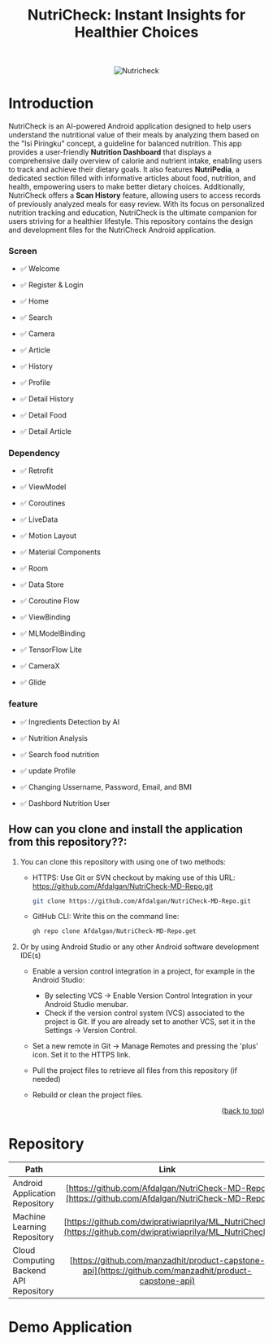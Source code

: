 <h1 align="center"> NutriCheck: Instant Insights for Healthier Choices </h1> <br>
<p align="center">
  <a>
    <img alt="Nutricheck" title="Nutricheck" src="https://github.com/NutriCheck-apk/documentasi/blob/main/NutriCheck.png">
  </a>
</p>

# Introduction

NutriCheck is an AI-powered Android application designed to help users understand the nutritional value of their meals by analyzing them based on the "Isi Piringku" concept, a guideline for balanced nutrition. This app provides a user-friendly **Nutrition Dashboard** that displays a comprehensive daily overview of calorie and nutrient intake, enabling users to track and achieve their dietary goals. It also features **NutriPedia**, a dedicated section filled with informative articles about food, nutrition, and health, empowering users to make better dietary choices. Additionally, NutriCheck offers a **Scan History** feature, allowing users to access records of previously analyzed meals for easy review. With its focus on personalized nutrition tracking and education, NutriCheck is the ultimate companion for users striving for a healthier lifestyle. This repository contains the design and development files for the NutriCheck Android application.


### Screen

- ✅ Welcome

- ✅ Register & Login

- ✅ Home

- ✅ Search

- ✅ Camera
  
- ✅ Article

- ✅ History

- ✅ Profile

- ✅ Detail History

- ✅ Detail Food

- ✅ Detail Article

### Dependency

- ✅ Retrofit

- ✅ ViewModel

- ✅ Coroutines

- ✅ LiveData

- ✅ Motion Layout

- ✅ Material Components

- ✅ Room
      
- ✅ Data Store

- ✅ Coroutine Flow

- ✅ ViewBinding
    
- ✅ MLModelBinding

- ✅ TensorFlow Lite

- ✅ CameraX

- ✅ Glide

### feature

- ✅ Ingredients Detection by AI

- ✅ Nutrition Analysis

- ✅ Search food nutrition

- ✅ update Profile

- ✅ Changing Ussername, Password, Email, and BMI

- ✅ Dashbord Nutrition User

 ## How can you clone and install the application from this repository??:
1. You can clone this repository with using one of two methods:
	- HTTPS: Use Git or SVN checkout by making use of this URL: https://github.com/Afdalgan/NutriCheck-MD-Repo.git
	   ```sh
	   git clone https://github.com/Afdalgan/NutriCheck-MD-Repo.git
	   ```
	- GitHub CLI: Write this on the command line: 
	   ```sh
	   gh repo clone Afdalgan/NutriCheck-MD-Repo.get
	   ```

2. Or by using Android Studio or any other Android software development IDE(s)
	- Enable a version control integration in a project, for example in the Android Studio:
		- By selecting VCS -> Enable Version Control Integration in your Android Studio menubar.
		- Check if the version control system (VCS) associated to the project is Git. 
		If you are already set to another VCS, set it in the Settings -> Version Control.
		
	- Set a new remote in Git -> Manage Remotes and pressing the 'plus' icon. Set it to the HTTPS link.
	- Pull the project files to retrieve all files from this repository (if needed)
	- Rebuild or clean the project files.

<p align="right">(<a href="#top">back to top</a>)</p>


# Repository

| Path | Link |
| ----------- | :---------: |
| Android Application Repository | [https://github.com/Afdalgan/NutriCheck-MD-Repo](https://github.com/Afdalgan/NutriCheck-MD-Repo) |
| Machine Learning Repository | [https://github.com/dwipratiwiaprilya/ML_NutriCheck](https://github.com/dwipratiwiaprilya/ML_NutriCheck) |
| Cloud Computing Backend API Repository | [https://github.com/manzadhit/product-capstone-api](https://github.com/manzadhit/product-capstone-api) |


# Demo Application
